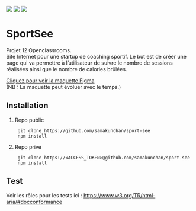 [![](https://img.shields.io/badge/Plateform-Openclassroom-7451eb)](https://openclassrooms.com)
[![](https://img.shields.io/badge/Projet-Projet_12-blue)]()
[![](https://img.shields.io/badge/View_projet-Click_here-darkGreen)](https://samakunchan.github.io/SportSee/)

# SportSee

Projet 12 Openclassrooms. <br>
Site Internet pour une startup de coaching sportif. Le but est de créer une page qui va permettre à l’utilisateur de suivre le nombre de sessions réalisées
ainsi que le nombre de calories brûlées.

[Cliquez pour voir la maquette Figma](https://www.figma.com/file/BMomGVZqLZb811mDMShpLu/UI-design-Sportify-FR?node-id=0%3A1)
<br>
(NB : La maquette peut évoluer avec le temps.)

## Installation

1. Repo public

        git clone https://github.com/samakunchan/sport-see
        npm install
2. Repo privé

        git clone https://<ACCESS_TOKEN>@github.com/samakunchan/sport-see
        npm install

## Test

Voir les rôles pour les tests ici : https://www.w3.org/TR/html-aria/#docconformance
